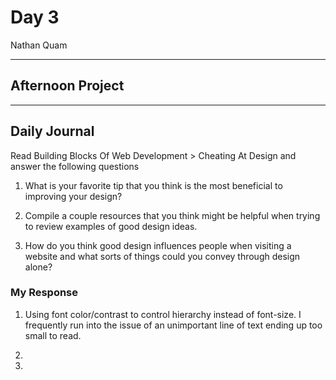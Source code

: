 # Day 3
Nathan Quam

---

## Afternoon Project

---

## Daily Journal

Read Building Blocks Of Web Development > Cheating At Design and answer the following questions

1. What is your favorite tip that you think is the most beneficial to improving your design?

2. Compile a couple resources that you think might be helpful when trying to review examples of good design ideas.

3. How do you think good design influences people when visiting a website and what sorts of things could you convey through design alone?

### My Response

1. Using font color/contrast to control hierarchy instead of font-size. I frequently run into the issue of an unimportant line of text ending up too small to read. 

2. 

3. 
